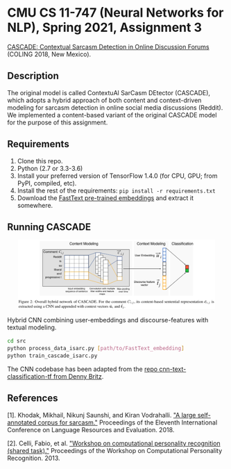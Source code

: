 # CMU CS 11-747 (Neural Networks for NLP), Spring 2021, Assignment 3

[CASCADE: Contextual Sarcasm Detection in Online Discussion Forums](http://aclweb.org/anthology/C18-1156) (COLING 2018, New Mexico).

## Description

The original model is called ContextuAl SarCasm DEtector (CASCADE), which adopts a hybrid approach of both content and context-driven modeling for sarcasm detection in online social media discussions (Reddit).
We implemented a content-based variant of the original CASCADE model for the purpose of this assignment.

## Requirements

1. Clone this repo.
2. Python (2.7 or 3.3-3.6)  
3. Install your preferred version of TensorFlow 1.4.0 (for CPU, GPU; from PyPI, compiled, etc).
4. Install the rest of the requirements: `pip install -r requirements.txt`
5. Download the [FastText pre-trained embeddings](https://dl.fbaipublicfiles.com/fasttext/vectors-english/crawl-300d-2M.vec.zip) and extract it somewhere.


## Running CASCADE

<p align="center">
  <img src="overall_model.jpg" alt="Hybrid CNN" width="90%">
</p>

Hybrid CNN combining user-embeddings and discourse-features with textual modeling.
 
```bash
cd src
python process_data_isarc.py [path/to/FastText_embedding]
python train_cascade_isarc.py
```

The CNN codebase has been adapted from the [repo cnn-text-classification-tf from Denny Britz](https://github.com/dennybritz/cnn-text-classification-tf).


## References

[1]. Khodak, Mikhail, Nikunj Saunshi, and Kiran Vodrahalli. ["A large self-annotated corpus for sarcasm."](https://arxiv.org/abs/1704.05579) Proceedings of the Eleventh International Conference on Language Resources and Evaluation. 2018.

[2]. Celli, Fabio, et al. ["Workshop on computational personality recognition (shared task)."](http://www.aaai.org/ocs/index.php/ICWSM/ICWSM13/paper/download/6190/6306) Proceedings of the Workshop on Computational Personality Recognition. 2013.
